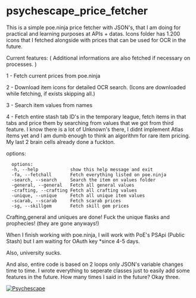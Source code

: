 # psychescape_price_fetcher

This is a simple poe.ninja price fetcher with JSON's, that I am doing for practical and learning purposes at APIs + datas. Icons folder has 1.200 icons that I fetched alongside with prices that can be used for OCR in the future.

Current features: (  Additional informations are also fetched if necessary on processes. )

1 - Fetch current prices from poe.ninja

2 - Download item icons for detailed OCR search. (Icons are downloaded while fetching, if exists skipping all.)

3 - Search item values from names

4 - Fetch entire stash tab ID's in the temporary league, fetch items in that tabs and price them by searching from values that we got from third feature. I know there is a lot of Unknown's there, I didnt implement Atlas items yet and I am dumb enough to think an algorithm for rare item pricing. My last 2 brain cells already done a fuckton.

options:
```
  options:
  -h, --help            show this help message and exit
  -fa, --fetchall       Fetch everything listed on poe.ninja
  -search, --search     Search the item on values folder
  -general, --general   Fetch all general values
  -crafting, --crafting Fetch all crafting values
  -unique, --unique     Fetch all unique item values
  -scarab, --scarab     Fetch scarab prices
  -sg, --skillgem       Fetch skill gem prices

```

Crafting,general and uniques are done! Fuck the unique flasks and prophecies! (they are gone anyways!)

When I finish working with poe.ninja, I will work with PoE's PSApi (Public Stash) but I am waiting for OAuth key *since 4-5 days.

Also, university sucks.

And also, entire code is based on 2 loops only JSON's variable changes time to time. I wrote everything to seperate classes just to easily add some features in the future. How many times I said in the future? Okay three.
  
 
[![Psychescape](https://img.youtube.com/vi/b7JSv-36m68/0.jpg)](https://www.youtube.com/watch?v=b7JSv-36m68)
